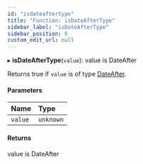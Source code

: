 ```yaml
---
id: "isdateaftertype"
title: "Function: isDateAfterType"
sidebar_label: "isDateAfterType"
sidebar_position: 0
custom_edit_url: null
---
```


▸ **isDateAfterType**(`value`): value is DateAfter

Returns true if `value` is of type [DateAfter](../types/dateafter.md).

#### Parameters

| Name | Type |
| :------ | :------ |
| `value` | `unknown` |

#### Returns

value is DateAfter
